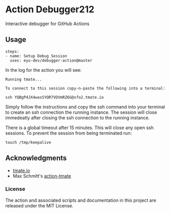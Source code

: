 # Action Debugger212

Interactive debugger for GitHub Actions

## Usage
```
steps:
- name: Setup Debug Session
  uses: eyu-dev/debugger-action@master
```

In the log for the action you will see:

```
Running tmate...

To connect to this session copy-n-paste the following into a terminal:

ssh YQBgP4JX4wasSYQR7VDVmRZ6G@sfo2.tmate.io
```

Simply follow the instructions and copy the ssh command into your terminal to create an ssh connection the running instance. The session will close immedeatly after closing the ssh connection to the running instance.

There is a global timeout after 15 minutes. This will close any open ssh sessions. To prevent the session from being terminated run:

```
touch /tmp/keepalive
```

## Acknowledgments

* [tmate.io](https://tmate.io)
* Max Schmitt's [action-tmate](https://github.com/mxschmitt/action-tmate)

### License

The action and associated scripts and documentation in this project are released under the MIT License.
